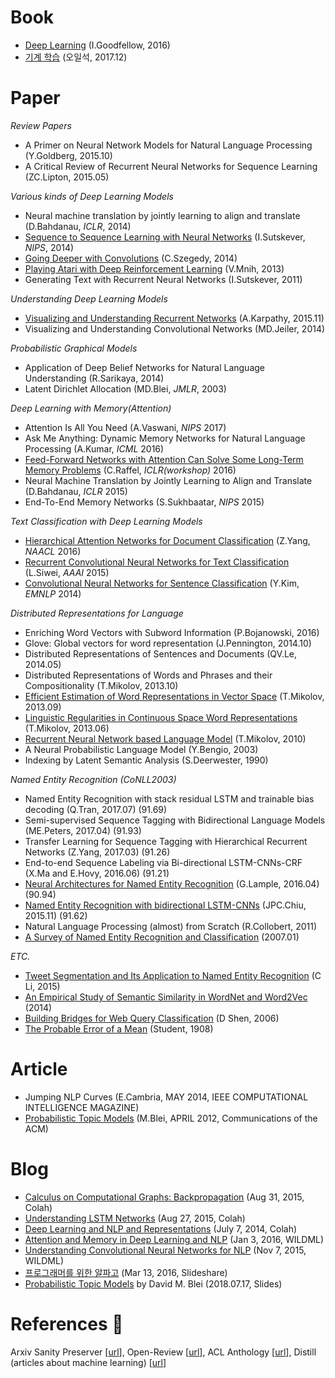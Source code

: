 # Book
* [Deep Learning](https://github.com/gritmind/review-paper/tree/master/book/deep-learning-book) (I.Goodfellow, 2016)
* [기계 학습](https://github.com/gritmind/review-paper/tree/master/book/machine-learning-oh) (오일석, 2017.12) 

# Paper

_Review Papers_
* A Primer on Neural Network Models for Natural Language Processing (Y.Goldberg, 2015.10)
* A Critical Review of Recurrent Neural Networks for Sequence Learning (ZC.Lipton, 2015.05)


_Various kinds of Deep Learning Models_
* Neural machine translation by jointly learning to align and translate (D.Bahdanau, *ICLR*, 2014)
* [Sequence to Sequence Learning with Neural Networks](https://github.com/gritmind/review-paper/blob/master/paper/seq2seq_with_nn.md) (I.Sutskever, *NIPS*, 2014)
* [Going Deeper with Convolutions](https://github.com/gritmind/review-paper/blob/master/paper/going-deeper-with-convolutions.md) (C.Szegedy, 2014)
* [Playing Atari with Deep Reinforcement Learning](https://github.com/gritmind/review-paper/blob/master/paper/playing-atari-with-deep-reinforcement-learning.md) (V.Mnih, 2013)
* Generating Text with Recurrent Neural Networks (I.Sutskever, 2011)


_Understanding Deep Learning Models_
* [Visualizing and Understanding Recurrent Networks](https://github.com/gritmind/review-paper/blob/master/paper/visualizing-and-understanding-recurrent-networks.md) (A.Karpathy, 2015.11)
* Visualizing and Understanding Convolutional Networks (MD.Jeiler, 2014)

_Probabilistic Graphical Models_
* Application of Deep Belief Networks for Natural Language Understanding (R.Sarikaya, 2014)
* Latent Dirichlet Allocation (MD.Blei, *JMLR*, 2003)


_Deep Learning with Memory(Attention)_
* Attention Is All You Need (A.Vaswani, *NIPS* 2017)
* Ask Me Anything: Dynamic Memory Networks for Natural Language Processing (A.Kumar, *ICML* 2016)
* [Feed-Forward Networks with Attention Can Solve Some Long-Term Memory Problems](https://github.com/gritmind/review-paper/blob/master/paper/feed-forward-with-attention.md) (C.Raffel, *ICLR(workshop)* 2016)
* Neural Machine Translation by Jointly Learning to Align and Translate (D.Bahdanau, *ICLR* 2015)
* End-To-End Memory Networks (S.Sukhbaatar, *NIPS* 2015)



_Text Classification with Deep Learning Models_
* [Hierarchical Attention Networks for Document Classification](https://github.com/gritmind/review-paper/blob/master/paper/hierarchical-attention-networks.md) (Z.Yang, *NAACL* 2016)
* [Recurrent Convolutional Neural Networks for Text Classification](https://github.com/gritmind/review-paper/blob/master/paper/recurrent-convolutional-neuralnet.md) (L.Siwei, *AAAI* 2015)
* [Convolutional Neural Networks for Sentence Classification](https://github.com/gritmind/review-paper/blob/master/paper/convolutional-neural-net-yoon-kim.md) (Y.Kim, *EMNLP* 2014)


_Distributed Representations for Language_
* Enriching Word Vectors with Subword Information (P.Bojanowski, 2016)
* Glove: Global vectors for word representation (J.Pennington, 2014.10)
* Distributed Representations of Sentences and Documents (QV.Le, 2014.05)
* Distributed Representations of Words and Phrases and their Compositionality (T.Mikolov, 2013.10)
* [Efficient Estimation of Word Representations in Vector Space](https://github.com/gritmind/review-paper/blob/master/paper/efficient-estimation-of-word-representations-in-vector-space.md) (T.Mikolov, 2013.09)
* [Linguistic Regularities in Continuous Space Word Representations](https://github.com/gritmind/review-paper/blob/master/paper/linguistic-regularities-in-continuous-space-word-representations.md) (T.Mikolov, 2013.06)
* [Recurrent Neural Network based Language Model](https://github.com/gritmind/review-paper/blob/master/paper/recurrent-neural-network-based%20language-model.md) (T.Mikolov, 2010)
* A Neural Probabilistic Language Model (Y.Bengio, 2003)
* Indexing by Latent Semantic Analysis (S.Deerwester, 1990)


_Named Entity Recognition (CoNLL2003)_
* Named Entity Recognition with stack residual LSTM and trainable bias decoding (Q.Tran, 2017.07) (91.69)
* Semi-supervised Sequence Tagging with Bidirectional Language Models (ME.Peters, 2017.04) (91.93)
* Transfer Learning for Sequence Tagging with Hierarchical Recurrent Networks (Z.Yang, 2017.03) (91.26)
* End-to-end Sequence Labeling via Bi-directional LSTM-CNNs-CRF (X.Ma and E.Hovy, 2016.06) (91.21)
* [Neural Architectures for Named Entity Recognition](https://github.com/gritmind/review-paper/blob/master/paper/neural-architectures-for-named-entity-recognition.md) (G.Lample, 2016.04) (90.94)
* [Named Entity Recognition with bidirectional LSTM-CNNs](https://github.com/gritmind/review-paper/blob/master/paper/named-entity-recognition-with-bidirectional-lstm-cnns.md) (JPC.Chiu, 2015.11) (91.62)
* Natural Language Processing (almost) from Scratch (R.Collobert, 2011)
* [A Survey of Named Entity Recognition and Classification](https://github.com/gritmind/review-paper/blob/master/paper/a-survey-of-named-entity-recognition-and-classification.md) (2007.01)


_ETC._
* [Tweet Segmentation and Its Application to Named Entity Recognition](https://github.com/gritmind/review-paper/blob/master/paper/tweet-segmentation-and-its-application-to-ner.md) (C Li, 2015)
* [An Empirical Study of Semantic Similarity in WordNet and Word2Vec](https://github.com/gritmind/review-paper/blob/master/paper/an-empirical-study-of-semantic-similarity-in-WordNet-and-Word2Vec.md) (2014) 
* [Building Bridges for Web Query Classification](https://github.com/gritmind/review-paper/blob/master/paper/building-bridges-for-web-query-classification.md) (D Shen, 2006)
* [The Probable Error of a Mean](https://github.com/gritmind/review-paper/blob/master/paper/the-probable-error-of-a-mean.md) (Student, 1908)

# Article
* Jumping NLP Curves (E.Cambria, MAY 2014, IEEE COMPUTATIONAL INTELLIGENCE MAGAZINE)
* [Probabilistic Topic Models](https://github.com/gritmind/review-paper/blob/master/paper/topic-model-review.md) (M.Blei, APRIL 2012, Communications of the ACM)

# Blog
* [Calculus on Computational Graphs: Backpropagation](https://github.com/gritmind/review-paper/blob/master/blog/colah/calculus-on-computational-graphs.md) (Aug 31, 2015, Colah)
* [Understanding LSTM Networks](https://github.com/gritmind/review-paper/blob/master/blog/colah/understanding-lstm-networks.md) (Aug 27, 2015, Colah)
* [Deep Learning and NLP and Representations](https://github.com/gritmind/review-paper/blob/master/blog/colah/dl-and-nlp-and-representations.md) (July 7, 2014, Colah)
* [Attention and Memory in Deep Learning and NLP](https://github.com/gritmind/review-paper/blob/master/blog/wildml/attention-and-memory-in-deep-learning-and-nlp.md) (Jan 3, 2016, WILDML)
* [Understanding Convolutional Neural Networks for NLP](https://github.com/gritmind/review-paper/blob/master/blog/wildml/understanding-convolutional-neural-networks-for-nlp.md) (Nov 7, 2015, WILDML)
* [프로그래머를 위한 알파고](https://github.com/gritmind/review-paper/blob/master/blog/slideshare/alphago-for-programmer.md) (Mar 13, 2016, Slideshare)
* [Probabilistic Topic Models](https://github.com/gritmind/review-paper/blob/master/blog/slideshare/topicmodels.md) by David M. Blei (2018.07.17, Slides)

# References :mag_right:
Arxiv Sanity Preserver [[url](http://www.arxiv-sanity.com/)], Open-Review [[url](https://openreview.net/)], ACL Anthology [[url](https://aclanthology.coli.uni-saarland.de/)], Distill (articles about machine learning) [[url](https://distill.pub/)]
